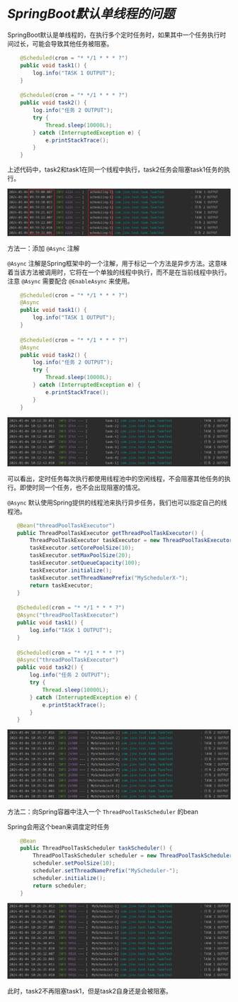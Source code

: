 # $SpringBoot默认单线程的问题$

SpringBoot默认是单线程的，在执行多个定时任务时，如果其中一个任务执行时间过长，可能会导致其他任务被阻塞。

```java
    @Scheduled(cron = "* */1 * * * ?")
    public void task1() {
        log.info("TASK 1 OUTPUT");
    }

    @Scheduled(cron = "* */1 * * * ?")
    public void task2() {
        log.info("任务 2 OUTPUT");
        try {
            Thread.sleep(10000L);
        } catch (InterruptedException e) {
            e.printStackTrace();
        }
    }
```

上述代码中，task2和task1在同一个线程中执行，task2任务会阻塞task1任务的执行。

![001](/imgs/java012/001.jpg)

方法一：添加 `@Async` 注解

 `@Async` 注解是Spring框架中的一个注解，用于标记一个方法是异步方法。这意味着当该方法被调用时，它将在一个单独的线程中执行，而不是在当前线程中执行。注意 `@Async` 需要配合 `@EnableAsync` 来使用。

```java
    @Scheduled(cron = "* */1 * * * ?")
    @Async
    public void task1() {
        log.info("TASK 1 OUTPUT");
    }

    @Scheduled(cron = "* */1 * * * ?")
    @Async
    public void task2() {
        log.info("任务 2 OUTPUT");
        try {
            Thread.sleep(10000L);
        } catch (InterruptedException e) {
            e.printStackTrace();
        }
    }
```

![002](/imgs/java012/002.jpg)

可以看出，定时任务每次执行都使用线程池中的空闲线程，不会阻塞其他任务的执行。即使时同一个任务，也不会出现阻塞的情况。

 `@Async` 默认使用Spring提供的线程池来执行异步任务，我们也可以指定自己的线程池。

 ```java
    @Bean("threadPoolTaskExecutor")
    public ThreadPoolTaskExecutor getThreadPoolTaskExecutor() {
        ThreadPoolTaskExecutor taskExecutor = new ThreadPoolTaskExecutor();
        taskExecutor.setCorePoolSize(10);
        taskExecutor.setMaxPoolSize(20);
        taskExecutor.setQueueCapacity(100);
        taskExecutor.initialize();
        taskExecutor.setThreadNamePrefix("MySchedulerX-");
        return taskExecutor;
    }

    @Scheduled(cron = "* */1 * * * ?")
    @Async("threadPoolTaskExecutor")
    public void task1() {
        log.info("TASK 1 OUTPUT");
    }

    @Scheduled(cron = "* */1 * * * ?")
    @Async("threadPoolTaskExecutor")
    public void task2() {
        log.info("任务 2 OUTPUT");
        try {
            Thread.sleep(10000L);
        } catch (InterruptedException e) {
            e.printStackTrace();
        }
    }
```

![004](/imgs/java012/004.jpg)

方法二：向Spring容器中注入一个 `ThreadPoolTaskScheduler` 的bean

Spring会用这个bean来调度定时任务

```java
    @Bean
    public ThreadPoolTaskScheduler taskScheduler() {
        ThreadPoolTaskScheduler scheduler = new ThreadPoolTaskScheduler();
        scheduler.setPoolSize(10);
        scheduler.setThreadNamePrefix("MyScheduler-");
        scheduler.initialize();
        return scheduler;
    }
```

![003](/imgs/java012/003.jpg)

此时，task2不再阻塞task1，但是task2自身还是会被阻塞。

